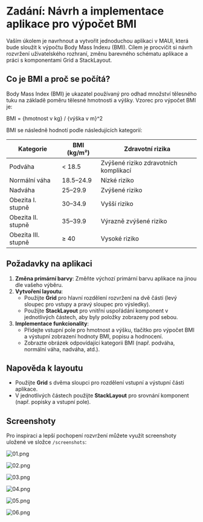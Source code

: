 ﻿# Zadání: Návrh a implementace aplikace pro výpočet BMI

Vaším úkolem je navrhnout a vytvořit jednoduchou aplikaci v MAUI, která bude sloužit k výpočtu Body Mass Indexu (BMI). Cílem je procvičit si návrh rozvržení uživatelského rozhraní, změnu barevného schématu aplikace a práci s komponentami Grid a StackLayout.

## Co je BMI a proč se počítá?
Body Mass Index (BMI) je ukazatel používaný pro odhad množství tělesného tuku na základě poměru tělesné hmotnosti a výšky. Vzorec pro výpočet BMI je:

BMI = {hmotnost v kg} / {výška v m}^2

BMI se následně hodnotí podle následujících kategorií:

| Kategorie            | BMI (kg/m²)    | Zdravotní rizika                          |
|----------------------|----------------|-------------------------------------------|
| Podváha              | < 18.5         | Zvýšené riziko zdravotních komplikací     |
| Normální váha        | 18.5–24.9      | Nízké riziko                              |
| Nadváha              | 25–29.9        | Zvýšené riziko                           |
| Obezita I. stupně    | 30–34.9        | Vyšší riziko                             |
| Obezita II. stupně   | 35–39.9        | Výrazně zvýšené riziko                   |
| Obezita III. stupně  | ≥ 40           | Vysoké riziko                            |

## Požadavky na aplikaci
1. **Změna primární barvy**: Změňte výchozí primární barvu aplikace na jinou dle vašeho výběru.
2. **Vytvoření layoutu**:
   - Použijte **Grid** pro hlavní rozdělení rozvržení na dvě části (levý sloupec pro vstupy a pravý sloupec pro výsledky).
   - Použijte **StackLayout** pro vnitřní uspořádání komponent v jednotlivých částech, aby byly položky zobrazeny pod sebou.
3. **Implementace funkcionality**:
   - Přidejte vstupní pole pro hmotnost a výšku, tlačítko pro výpočet BMI a výstupní zobrazení hodnoty BMI, popisu a hodnocení.
   - Zobrazte obrázek odpovídající kategorii BMI (např. podváha, normální váha, nadváha, atd.).

## Napověda k layoutu
- Použijte **Grid** s dvěma sloupci pro rozdělení vstupní a výstupní části aplikace.
- V jednotlivých částech použijte **StackLayout** pro srovnání komponent (např. popisky a vstupní pole).

## Screenshoty
Pro inspiraci a lepší pochopení rozvržení můžete využít screenshoty uložené ve složce `/screenshots`:

![01.png](/screenshots/01.png)

![02.png](/screenshots/02.png)

![03.png](/screenshots/03.png)

![04.png](/screenshots/04.png)

![05.png](/screenshots/05.png)

![06.png](/screenshots/06.png)